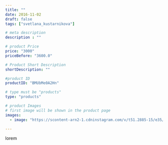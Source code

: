```yaml
---
title: ""
date: 2016-11-02
draft: false
tags: ["svetlana_kustarnikova"]

# meta description
description : ""

# product Price
price: "3000"
priceBefore: "3600.0"

# Product Short Description
shortDescription: ""

#product ID
productID: "BMUbMe0A2Hn"

# type must be "products"
type: "products"

# product Images
# first image will be shown in the product page
images:
  - image: "https://scontent-arn2-1.cdninstagram.com/v/t51.2885-15/e35/14676493_544627759073841_3754866401089683456_n.jpg?se=7&tp=1&_nc_ht=scontent-arn2-1.cdninstagram.com&_nc_cat=109&_nc_ohc=u9h8kta5mJ8AX_TblXy&ccb=7-4&oh=a11497496b0663a23df4a9fc0b353136&oe=60826819&ig_cache_key=MTM3NDg0MzM5MTIyOTI1NjE2Nw%3D%3D.2-ccb7-4"

---
```

lorem
